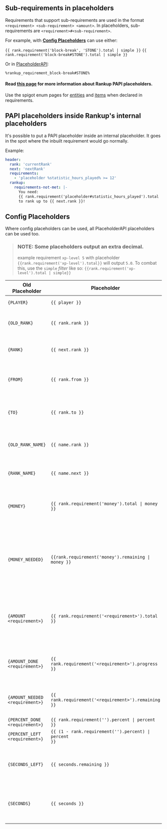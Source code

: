 ## Sub-requirements in placeholders

Requirements that support sub-requirements are used in the format `<requirement> <sub-requirement> <amount>`. In placeholders, sub-requirements are `<requirement>#<sub-requirement>`.

For example, with **[Config Placeholders](../Core-Files/Config-Placeholders.md)** can use either:

`{{ rank.requirement('block-break', 'STONE').total | simple }}`
`{{ rank.requirement('block-break#STONE').total | simple }}`

Or in [PlaceholderAPI](https://www.spigotmc.org/resources/placeholderapi.6245/): 

`%rankup_requirement_block-break#STONE%`
#### Read [this page](../Core-Files/PAPI-Placeholders.md) for more information about Rankup PAPI placeholders.

Use the spigot enum pages for [entities](https://hub.spigotmc.org/javadocs/spigot/org/bukkit/entity/package-summary.html) and [items](https://hub.spigotmc.org/javadocs/spigot/org/bukkit/material/package-summary.html) when declared in requirements.

## PAPI placeholders inside Rankup's internal placeholders

It's possible to put a PAPI placeholder inside an internal placeholder. It goes in the spot where the inbuilt requirement would go normally.

Example:
```yaml
header:
  rank: 'currentRank'
  next: 'nextRank'
  requirements:
    - 'placeholder %statistic_hours_played% >= 12'
  rankup:
    requirements-not-met: |-
      You need:
      {{ rank.requirement('placeholder#statistic_hours_played').total | simple }} hours of playtime.
      to rank up to {{ next.rank }}!
```

## Config Placeholders

Where config placeholders can be used, all PlaceholderAPI placeholders can be used too.

> ### **NOTE:** Some placeholders output an extra decimal.
> example requirement `xp-level 5` with placeholder `{{rank.requirement('xp-level').total}}` will output `5.0`.
> To combat this, use the `simple` _filter_ like so:
> `{{rank.requirement('xp-level').total | simple}}`

Old Placeholder | Placeholder | Derived From | Description
--------------- | ----------- | ----------- | -----------
`{PLAYER}`  | `{{ player }}` | N/A | The player name.
`{OLD_RANK}` | `{{ rank.rank }}` | [`rank`](../Rankups-and-prestiges/How-to-rankups.yml.md#2-rank) | The rank the player is currently on.
`{RANK}` | `{{ next.rank }}` | [`next`](../Rankups-and-prestiges/How-to-rankups.yml.md#3-next) | The rank the player is ranking up to.
`{FROM}` | `{{ rank.from }}` | [`from`](../Rankups-and-prestiges/How-to-prestiges.yml.md#on-from-and-to) | The player's current prestige level.
`{TO}` | `{{ rank.to }}` | [`to`](../Rankups-and-prestiges/How-to-prestiges.yml.md#on-from-and-to) | The player's next prestige level.
`{OLD_RANK_NAME}` | `{{ name.rank }}` | [`display-name`](../Rankups-and-prestiges/Optionals.md#2-display-name) | The `display-name` for the current rank.
`{RANK_NAME}` | `{{ name.next }}` | [`display-name`](../Rankups-and-prestiges/Optionals.md#2-display-name) | The `display-name` for the next rank.
`{MONEY}` | <code>{{ rank.requirement('money').total \| money }}</code> | [`- money <amount>`](../Core-Files/List-of-Requirements.md#list)<br>OR<br>[`- moneyh <amount>`](../Core-Files/List-of-Requirements.md#list)<br>by first in order | The money requirement of the rankup<br>or prestige.
`{MONEY_NEEDED}` | <code>{{rank.requirement('money').remaining \| money }}</code> | ([`- money <amount>`](../Core-Files/List-of-Requirements.md#list)<br>OR<br>[`- moneyh <amount>`](../Core-Files/List-of-Requirements.md#list)<br>by first in order)<br>- Vault Balance<br>until <= 0 | The amount more money a player<br>needs to rankup or prestige.
`{AMOUNT <requirement>}` | `{{ rank.requirement('<requirement>').total }}` | [N/A](../Core-Files/List-of-Requirements.md#list) | The total amount of a requirement a<br>player needs to rankup or prestige.
`{AMOUNT_DONE <requirement>}` | `{{ rank.requirement('<requirement>').progress }}` | [N/A](../Core-Files/List-of-Requirements.md#list) | The amount of a requirement a<br>player has fulfilled.
`{AMOUNT_NEEDED <requirement>}` | `{{ rank.requirement('<requirement>').remaining }}` | [N/A](../Core-Files/List-of-Requirements.md#list) | The amount of the requirement a player<br>has left.
`{PERCENT_DONE <requirement>}` | <code>{{ rank.requirement('<requirement>').percent \| percent }}</code> | [N/A](../Core-Files/List-of-Requirements.md#list) |
`{PERCENT_LEFT <requirement>}` | <code>{{ (1 - rank.requirement('<requirement>').percent) \| percent }}</code> | [N/A](../Core-Files/List-of-Requirements.md#list) | |
`{SECONDS_LEFT}` | `{{ seconds.remaining }}` | [N/A](https://github.com/okx-code/Rankup3/blob/master/src/main/resources/config.yml#L53-L55) | The amount of seconds left on a rankup<br>or prestige cooldown.
`{SECONDS}` | `{{ seconds }}` | [N/A](https://github.com/okx-code/Rankup3/blob/master/src/main/resources/config.yml#L53-L55) | The total length of the cooldown, in<br>seconds.
